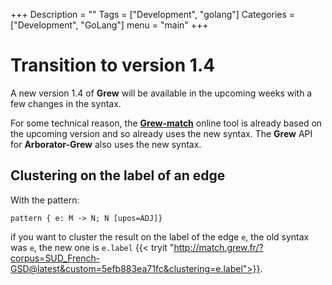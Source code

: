 +++
Description = ""
Tags = ["Development", "golang"]
Categories = ["Development", "GoLang"]
menu = "main"
+++

# Transition to version 1.4

A new version 1.4 of **Grew** will be available in the upcoming weeks with a few changes in the syntax.

For some technical reason, the [**Grew-match**](http://match.grew.fr) online tool is already based on the upcoming version and so already uses the new syntax.
The **Grew** API for **Arborator-Grew** also uses the new syntax.

## Clustering on the label of an edge

With the pattern:

```grew
pattern { e: M -> N; N [upos=ADJ]}
```

if you want to cluster the result on the label of the edge `e`, the old syntax was `e`, the new one is `e.label`
{{< tryit "http://match.grew.fr/?corpus=SUD_French-GSD@latest&custom=5efb883ea71fc&clustering=e.label">}}.
